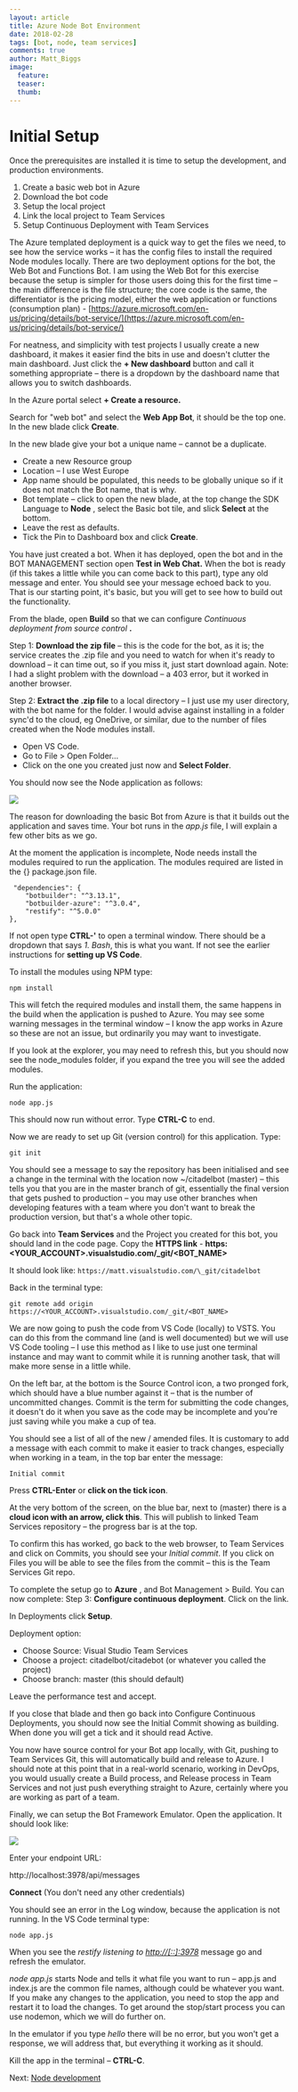 ```yaml
---
layout: article
title: Azure Node Bot Environment
date: 2018-02-28
tags: [bot, node, team services]
comments: true
author: Matt_Biggs
image:
  feature: 
  teaser: 
  thumb: 
---
```


# Initial Setup

Once the prerequisites are installed it is time to setup the development, and production environments.

1. Create a basic web bot in Azure
2. Download the bot code
3. Setup the local project
4. Link the local project to Team Services
5. Setup Continuous Deployment with Team Services

The Azure templated deployment is a quick way to get the files we need, to see how the service works – it has the config files to install the required Node modules locally. There are two deployment options for the bot, the Web Bot and Functions Bot. I am using the Web Bot for this exercise because the setup is simpler for those users doing this for the first time – the main difference is the file structure; the core code is the same, the differentiator is the pricing model, either the web application or functions (consumption plan) - [https://azure.microsoft.com/en-us/pricing/details/bot-service/](https://azure.microsoft.com/en-us/pricing/details/bot-service/)

For neatness, and simplicity with test projects I usually create a new dashboard, it makes it easier find the bits in use and doesn't clutter the main dashboard. Just click the **+ New dashboard** button and call it something appropriate – there is a dropdown by the dashboard name that allows you to switch dashboards.

In the Azure portal select **+ Create a resource.**

Search for "web bot" and select the **Web App Bot**, it should be the top one. In the new blade click **Create**.

In the new blade give your bot a unique name – cannot be a duplicate.

- Create a new Resource group
- Location – I use West Europe
- App name should be populated, this needs to be globally unique so if it does not match the Bot name, that is why.
- Bot template – click to open the new blade, at the top change the SDK Language to **Node** , select the Basic bot tile, and slick **Select** at the bottom.
- Leave the rest as defaults.
- Tick the Pin to Dashboard box and click **Create**.

You have just created a bot. When it has deployed, open the bot and in the BOT MANAGEMENT section open **Test in Web Chat.** When the bot is ready (if this takes a little while you can come back to this part), type any old message and enter. You should see your message echoed back to you. That is our starting point, it's basic, but you will get to see how to build out the functionality.

From the blade, open **Build** so that we can configure _Continuous deployment from source control_ **.**

Step 1: **Download the zip file** – this is the code for the bot, as it is; the service creates the .zip file and you need to watch for when it&#39;s ready to download – it can time out, so if you miss it, just start download again.
Note: I had a slight problem with the download – a 403 error, but it worked in another browser.

Step 2: **Extract the .zip file** to a local directory – I just use my user directory, with the bot name for the folder. I would advise against installing in a folder sync&#39;d to the cloud, eg OneDrive, or similar, due to the number of files created when the Node modules install.

- Open VS Code.
- Go to File &gt; Open Folder…
- Click on the one you created just now and **Select Folder**.

You should now see the Node application as follows:

![](/labs/bot/images/VSCode_newBot.png)

The reason for downloading the basic Bot from Azure is that it builds out the application and saves time. Your bot runs in the _app.js_ file, I will explain a few other bits as we go.

At the moment the application is incomplete, Node needs install the modules required to run the application. The modules required are listed in the {} package.json file.

``` 
 "dependencies": {
    "botbuilder": "^3.13.1",
    "botbuilder-azure": "^3.0.4",
    "restify": "^5.0.0"
},
```


If not open type **CTRL-'** to open a terminal window. There should be a dropdown that says *1. Bash*, this is what you want. If not see the earlier instructions for **setting up VS Code**.

To install the modules using NPM type:

 `npm install`

This will fetch the required modules and install them, the same happens in the build when the application is pushed to Azure. You may see some warning messages in the terminal window – I know the app works in Azure so these are not an issue, but ordinarily you may want to investigate.

If you look at the explorer, you may need to refresh this, but you should now see the node\_modules folder, if you expand the tree you will see the added modules.

Run the application:

 `node app.js`

This should now run without error. Type **CTRL-C** to end.

Now we are ready to set up Git (version control) for this application. Type:

 `git init`

You should see a message to say the repository has been initialised and see a change in the terminal with the location now ~/citadelbot (master) – this tells you that you are in the master branch of git, essentially the final version that gets pushed to production – you may use other branches when developing features with a team where you don&#39;t want to break the production version, but that&#39;s a whole other topic.

Go back into **Team Services** and the Project you created for this bot, you should land in the code page. Copy the **HTTPS link** - **https:<YOUR_ACCOUNT>.visualstudio.com/\_git/<BOT_NAME>**

It should look like: `https://matt.visualstudio.com/\_git/citadelbot`

Back in the terminal type:

`git remote add origin https://<YOUR_ACCOUNT>.visualstudio.com/_git/<BOT_NAME>`

We are now going to push the code from VS Code (locally) to VSTS. You can do this from the command line (and is well documented) but we will use VS Code tooling – I use this method as I like to use just one terminal instance and may want to commit while it is running another task, that will make more sense in a little while.

On the left bar, at the bottom is the Source Control icon, a two pronged fork, which should have a blue number against it – that is the number of uncommitted changes. Commit is the term for submitting the code changes, it doesn't do it when you save as the code may be incomplete and you're just saving while you make a cup of tea.

You should see a list of all of the new / amended files. It is customary to add a message with each commit to make it easier to track changes, especially when working in a team, in the top bar enter the message:

 `Initial commit`

Press **CTRL-Enter** or **click on the tick icon**.

At the very bottom of the screen, on the blue bar, next to (master) there is a **cloud icon with an arrow, click this**. This will publish to linked Team Services repository – the progress bar is at the top.

To confirm this has worked, go back to the web browser, to Team Services and click on Commits, you should see your _Initial commit_. If you click on Files you will be able to see the files from the commit – this is the Team Services Git repo.

To complete the setup go to **Azure** , and Bot Management &gt; Build. You can now complete: Step 3: **Configure continuous deployment**. Click on the link.

In Deployments click **Setup**.

Deployment option:

- Choose Source: Visual Studio Team Services
- Choose a project: citadelbot/citadebot (or whatever you called the project)
- Choose branch: master (this should default)

Leave the performance test and accept.

If you close that blade and then go back into Configure Continuous Deployments, you should now see the Initial Commit showing as building. When done you will get a tick and it should read Active.

You now have source control for your Bot app locally, with Git, pushing to Team Services Git, this will automatically build and release to Azure. I should note at this point that in a real-world scenario, working in DevOps, you would usually create a Build process, and Release process in Team Services and not just push everything straight to Azure, certainly where you are working as part of a team.

Finally, we can setup the Bot Framework Emulator. Open the application. It should look like:

![](/labs/bot/images/botemulator.png)

Enter your endpoint URL:

http://localhost:3978/api/messages

**Connect** (You don't need any other credentials)

You should see an error in the Log window, because the application is not running. In the VS Code terminal type:

`node app.js`

When you see the _restify listening to_ [_http://[::]:3978_](http://%5B::%5D:3978) message go and refresh the emulator.

_node app.js_ starts Node and tells it what file you want to run – app.js and index.js are the common file names, although could be whatever you want. If you make any changes to the application, you need to stop the app and restart it to load the changes. To get around the stop/start process you can use nodemon, which we will do further on.

In the emulator if you type *hello* there will be no error, but you won't get a response, we will address that, but everything it working as it should.

Kill the app in the terminal – **CTRL-C**.

Next: [Node development](./development.md)